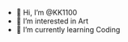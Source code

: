 - 👋 Hi, I’m @KK1100
- 👀 I’m interested in Art
- 🌱 I’m currently learning Coding

<!---
KK1100/KK1100 is a ✨ special ✨ repository because its `README.md` (this file) appears on your GitHub profile.
You can click the Preview link to take a look at your changes.
--->
